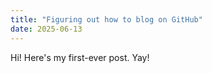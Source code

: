 ```yaml
---
title: "Figuring out how to blog on GitHub"
date: 2025-06-13
---
```


Hi! Here's my first-ever post. Yay!
